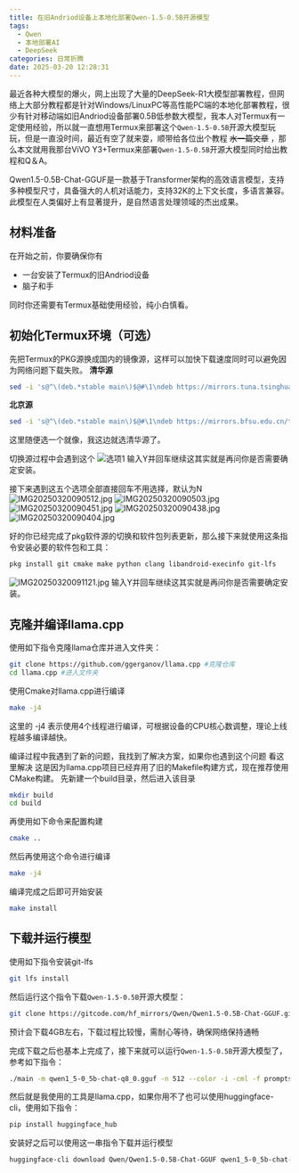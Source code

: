 ```yaml
---
title: 在旧Andriod设备上本地化部署Qwen-1.5-0.5B开源模型
tags:
  - Qwen
  - 本地部署AI
  - DeepSeek
categories: 日常折腾
date: 2025-03-20 12:28:31
---
```


最近各种大模型的爆火，网上出现了大量的DeepSeek-R1大模型部署教程，但网络上大部分教程都是针对Windows/LinuxPC等高性能PC端的本地化部署教程，很少有针对移动端如旧Andriod设备部署0.5B低参数大模型，我本人对Termux有一定使用经验，所以就一直想用Termux来部署这个`Qwen-1.5-0.5B`开源大模型玩玩，但是一直没时间，最近有空了就来耍，顺带给各位出个教程 ~~水一篇文章~~ ，那么本文就用我那台ViVO Y3+Termux来部署`Qwen-1.5-0.5B`开源大模型同时给出教程和Q＆A。

Qwen1.5-0.5B-Chat-GGUF是一款基于Transformer架构的高效语言模型，支持多种模型尺寸，具备强大的人机对话能力，支持32K的上下文长度，多语言兼容。此模型在人类偏好上有显著提升，是自然语言处理领域的杰出成果。

## 材料准备
在开始之前，你要确保你有
- 一台安装了Termux的旧Andriod设备
- 脑子和手

同时你还需要有Termux基础使用经验，纯小白慎看。

## 初始化Termux环境（可选）
先把Termux的PKG源换成国内的镜像源，这样可以加快下载速度同时可以避免因为网络问题下载失败。
**清华源**
```sh
sed -i 's@^\(deb.*stable main\)$@#\1\ndeb https://mirrors.tuna.tsinghua.edu.cn/termux/termux-packages-24 stable main@' $PREFIX/etc/apt/sources.list && apt update && apt upgrade
```

**北京源**
```sh
sed -i 's@^\(deb.*stable main\)$@#\1\ndeb https://mirrors.bfsu.edu.cn/termux/termux-packages-24 stable main@' $PREFIX/etc/apt/sources.list &&apt update && apt upgrade
```

这里随便选一个就像，我这边就选清华源了。

切换源过程中会遇到这个
![选项1](https://cdn.mengze.vip/gh/YShenZe/Blog-Static-Resource@main/images/IMG20250320090021.jpg)
输入Y并回车继续这其实就是再问你是否需要确定安装。

接下来遇到这五个选项全部直接回车不用选择，默认为N
![IMG20250320090512.jpg](https://cdn.mengze.vip/gh/YShenZe/Blog-Static-Resource@main/images/IMG20250320090512.jpg)
![IMG20250320090503.jpg](https://cdn.mengze.vip/gh/YShenZe/Blog-Static-Resource@main/images/IMG20250320090503.jpg)
![IMG20250320090451.jpg](https://cdn.mengze.vip/gh/YShenZe/Blog-Static-Resource@main/images/IMG20250320090451.jpg)
![IMG20250320090438.jpg](https://cdn.mengze.vip/gh/YShenZe/Blog-Static-Resource@main/images/IMG20250320090438.jpg)
![IMG20250320090404.jpg](https://cdn.mengze.vip/gh/YShenZe/Blog-Static-Resource@main/images/IMG20250320090404.jpg)

好的你已经完成了pkg软件源的切换和软件包列表更新，那么接下来就使用这条指令安装必要的软件包和工具：
```sh
pkg install git cmake make python clang libandroid-execinfo git-lfs
```
![IMG20250320091121.jpg](https://cdn.mengze.vip/gh/YShenZe/Blog-Static-Resource@main/images/IMG20250320091121.jpg)
输入Y并回车继续这其实就是再问你是否需要确定安装。

## 克隆并编译llama.cpp
使用如下指令克隆llama仓库并进入文件夹：
```sh
git clone https://github.com/ggerganov/llama.cpp #克隆仓库
cd llama.cpp #进入文件夹
```
使用Cmake对llama.cpp进行编译
```sh
make -j4
```
这里的 -j4 表示使用4个线程进行编译，可根据设备的CPU核心数调整，理论上线程越多编译越快。

编译过程中我遇到了新的问题，我找到了解决方案，如果你也遇到这个问题 看这里解决
这是因为llama.cpp项目已经弃用了旧的Makefile构建方式，现在推荐使用CMake构建。
先新建一个build目录，然后进入该目录
```sh
mkdir build
cd build
```
再使用如下命令来配置构建
```sh
cmake ..
```
然后再使用这个命令进行编译
```sh
make -j4
```
编译完成之后即可开始安装
```sh
make install
```

## 下载并运行模型
使用如下指令安装git-lfs
```sh
git lfs install
```

然后运行这个指令下载`Qwen-1.5-0.5B`开源大模型：
```sh
git clone https://gitcode.com/hf_mirrors/Qwen/Qwen1.5-0.5B-Chat-GGUF.git
```

预计会下载4GB左右，下载过程比较慢，需耐心等待，确保网络保持通畅

完成下载之后也基本上完成了，接下来就可以运行`Qwen-1.5-0.5B`开源大模型了，参考如下指令：

```sh
./main -m qwen1_5-0_5b-chat-q8_0.gguf -n 512 --color -i -cml -f prompts/chat-with-qwen.txt
```

然后就是我使用的工具是llama.cpp，如果你用不了也可以使用huggingface-cli，使用如下指令：
```sh
pip install huggingface_hub
```

安装好之后可以使用这一串指令下载并运行模型
```sh
huggingface-cli download Qwen/Qwen1.5-0.5B-Chat-GGUF qwen1_5-0_5b-chat-q8_0.gguf --local-dir . --local-dir-use-symlinks False
```